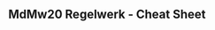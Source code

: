 
## MdMw20 Regelwerk - Cheat Sheet
<!--

  ----@sw Das hier ist obsolet und muss bei Gelegenheit mal erneuert werden ----

- ***Steigerung***: 1-3 EP pro Abend, normal 2EP. 1EP=
  1. Erfahrungswerte:	Fk+1 → Pm+1 → Es+1
  2. Spielwerte:  		Pm:2, Es:4 → Fk = Ep+ Pm + Es
  3. Attribute:		Pm, Es → At
  - Pro Abend jede Fk nur um 1 steigern, Fk nicht über 15 steigern
  - Maximal die Hälfte auf ein Pm steigern
  - Spieler kann Es der Fk steigern, auch wenn nicht in Pm der Fk
  - Neue Kampftechnik wenn eine Kampfdisziplin um 3 gestiegen ist

Proben
Allgemein:
    - Perfekt = 20 , Patzer = 1, Normal  = 2 .. 19
    - Probenergebnis = W20 + Fk
Maßstab  = [ Leicht, Normal, schwer, Sehr schwer, fast unmöglich ]
Fertigkeitsprobe :	< 10 , 15, 20, 25, 30, 35	> 		= 5 x (m+1)
Eigenschaftsprobe:	< 8, 10, 12, 16, 18 	>		= 2 x (m+3)
Konkurrierende:	Ag →Probe←Reag. Bei gleichem Erg. gewinnt Reag.
Magieprobe: 		Grad 1 .. 6 → <15, 17, 20, 24, 29, 35>	= 14 + Σ(Grad)
Karmaprobe:		(W20 + aktuelle Kp) ≥ (Karmakosten + 15)
Kampf
Allgemein
    - Char mit höchster Ab beginnt in jeder Kampfrunde
    - Attacke und Parade mit den Kampfdisziplinen der verwendeten Waffe
    - Perfekte Attacke / Parade gewinnt auch wenn Probeergebnis kleiner
    - Perfekte Attacke = Zusatzschaden (Zs) , Perfekte Parade = Gegenangriff
    - Patzer Nahkampf = Ausrutschen: ab10 halber Schaden, ab 15 voller Schaden
    - Patzer Fernkampf = Defekt an Waffe
    - Kritischer Treffer= Kritischer Schaden (Ks) , Krit  bei W20 ≥ 19
    - Stabilität sinkt bei Krit bestimmter Waffen, bestimmter Magie oder Effekten
    - Rüstung / Waffe voll funktionstüchtig bis Stab ≤ 0
    - Reflex statt Parade, wenn: keine Hn mehr (ein mal), Geschoss, Unerwartetes
    - Schildblock: 2 Hn → Parade+Block-Wert des Schildes, vor Würfeln ansagen
Handlungen:
    - Fortbewegung (Normal 1 Schritt, Laufen 2 Schritt) → 2 Hn,
    - Parade → 1 Hn, Angriff → Waffe, Reflex → 0Hn
    - Komplexe Abläufe und Sonderwünsche → Spielleiter
    - Behinderung von Rüstungen Be =  Handlungsabzug
Fernkampf:
    - Entfernungserschwernis = Entfernung : 2
    - Größenerschwernis = 1 : (2 x Größe)  (nur wenn Zielobjekt < 1 Schritt groß)
Magie
Allgemein
    - Lernzeit für neuen Zauber = Magiegrad x Magiegrad Stunden
    - Magische Rüstung verliert keine Stab, außer Waffe ebenfalls magisch
Magieproben: ↑ (Proben)
    - Perfekte Probe → Mp bleiben alle erhalten
    - Misslungene Probe → ½ Mp gehen verloren
    - Patzer → alle Mp gehen verloren
Im Kampf
    1. Zauberwahl & Magieprobe
    2. Falls 1: Konkurrierend: Zauber gegen Feind: Mk gegen Mr
    3. Falls 2: Schaden/Effekt
Karma
    - 2 Stunden beten → +1 Kp. Mehr Kp, wenn Held im Sinne des Gottes handelt
    - Karmaprobe ↑ (Proben)
    - Wenn Held den Gott um Hilfe bittet Erschwernis 15 (Templer & Priester 10)
    - Wenn Gott Hilfe anbietet (Spielleiter), Erschwernis 10
    - Für kleine Tipps evtl. keine Probe (Spielleiterentscheid)

-->
